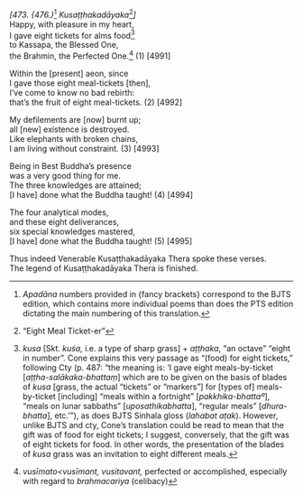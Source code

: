 *\[473. {476.}*[^1] *Kusaṭṭhakadāyaka*[^2]*\]*  
Happy, with pleasure in my heart,  
I gave eight tickets for alms food[^3]  
to Kassapa, the Blessed One,  
the Brahmin, the Perfected One.[^4] (1) \[4991\]

Within the \[present\] aeon, since  
I gave those eight meal-tickets \[then\],  
I’ve come to know no bad rebirth:  
that’s the fruit of eight meal-tickets. (2) \[4992\]

My defilements are \[now\] burnt up;  
all \[new\] existence is destroyed.  
Like elephants with broken chains,  
I am living without constraint. (3) \[4993\]

Being in Best Buddha’s presence  
was a very good thing for me.  
The three knowledges are attained;  
\[I have\] done what the Buddha taught! (4) \[4994\]

The four analytical modes,  
and these eight deliverances,  
six special knowledges mastered,  
\[I have\] done what the Buddha taught! (5) \[4995\]

Thus indeed Venerable Kusaṭṭhakadāyaka Thera spoke these verses.  
The legend of Kusaṭṭhakadāyaka Thera is finished.

[^1]: *Apadāna* numbers provided in {fancy brackets} correspond to the BJTS edition, which contains more individual poems than does the PTS edition dictating the main numbering of this translation.

[^2]: “Eight Meal Ticket-er”

[^3]: *kusa* \[Skt. *kuśa,* i.e. a type of sharp grass\] + *aṭṭhaka*, “an octave” “eight in number”. Cone explains this very passage as “(food) for eight tickets,” following Cty (p. 487: “the meaning is: ‘I gave eight meals-by-ticket \[*aṭṭha-salākaka-bhattaṃ*\] which are to be given on the basis of blades of *kusa* \[grass, the actual “tickets” or “markers”\] for \[types of\] meals-by-ticket \[including\] “meals within a fortnight” \[*pakkhika-bhattaº*\], “meals on lunar sabbaths” \[*uposathikabhatta*\], “regular meals” \[*dhura-bhatta*\], etc.’”), as does BJTS Sinhala gloss (*lahabat aṭak*). However, unlike BJTS and cty, Cone’s translation could be read to mean that the gift was of food for eight tickets; I suggest, conversely, that the gift was of eight tickets for food. In other words, the presentation of the blades of *kusa* grass was an invitation to eight different meals.

[^4]: *vusīmato&lt;vusīmant, vusitavant,* perfected or accomplished, especially with regard to *brahmacariya* (celibacy)
